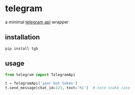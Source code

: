 # telegram

a minimal [telegram api](https://core.telegram.org/bots/api) wrapper

## installation
```
pip install tgb
```

## usage
```python
from telegram import TelegramApi

t = TelegramApi('your bot token')
t.send_message(chat_id=123, text='hi')  # note snake_case
```
